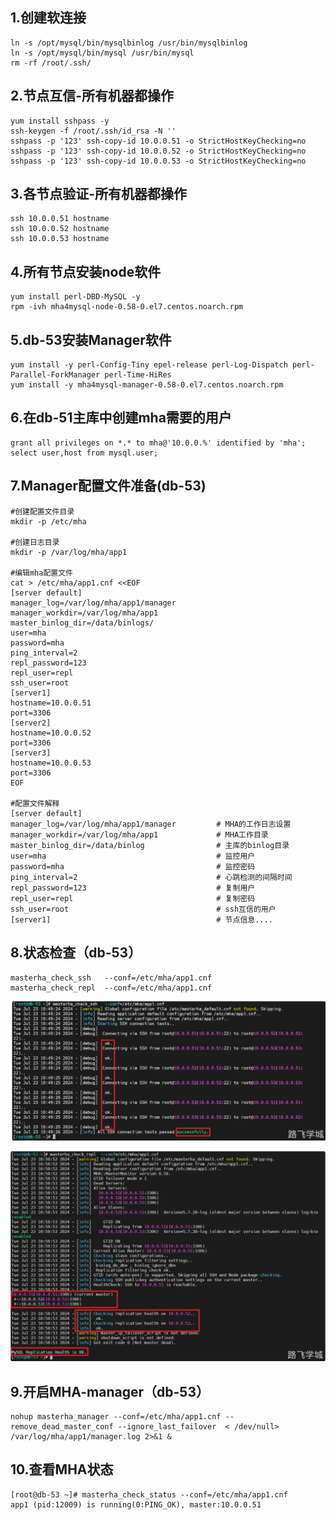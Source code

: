 

## 1.创建软连接

```
ln -s /opt/mysql/bin/mysqlbinlog /usr/bin/mysqlbinlog
ln -s /opt/mysql/bin/mysql /usr/bin/mysql
rm -rf /root/.ssh/
```

## 2.节点互信-所有机器都操作

```
yum install sshpass -y
ssh-keygen -f /root/.ssh/id_rsa -N ''
sshpass -p '123' ssh-copy-id 10.0.0.51 -o StrictHostKeyChecking=no
sshpass -p '123' ssh-copy-id 10.0.0.52 -o StrictHostKeyChecking=no
sshpass -p '123' ssh-copy-id 10.0.0.53 -o StrictHostKeyChecking=no
```

## 3.各节点验证-所有机器都操作

```
ssh 10.0.0.51 hostname
ssh 10.0.0.52 hostname
ssh 10.0.0.53 hostname
```

## 4.所有节点安装node软件

```
yum install perl-DBD-MySQL -y
rpm -ivh mha4mysql-node-0.58-0.el7.centos.noarch.rpm
```

## 5.db-53安装Manager软件

```
yum install -y perl-Config-Tiny epel-release perl-Log-Dispatch perl-Parallel-ForkManager perl-Time-HiRes
yum install -y mha4mysql-manager-0.58-0.el7.centos.noarch.rpm
```

## 6.在db-51主库中创建mha需要的用户

```
grant all privileges on *.* to mha@'10.0.0.%' identified by 'mha';
select user,host from mysql.user;
```

## 7.Manager配置文件准备(db-53)

```
#创建配置文件目录
mkdir -p /etc/mha

#创建日志目录
mkdir -p /var/log/mha/app1

#编辑mha配置文件
cat > /etc/mha/app1.cnf <<EOF
[server default]
manager_log=/var/log/mha/app1/manager
manager_workdir=/var/log/mha/app1
master_binlog_dir=/data/binlogs/
user=mha            
password=mha
ping_interval=2
repl_password=123
repl_user=repl
ssh_user=root
[server1]
hostname=10.0.0.51
port=3306                                  
[server2]            
hostname=10.0.0.52
port=3306
[server3]
hostname=10.0.0.53
port=3306
EOF

#配置文件解释
[server default]
manager_log=/var/log/mha/app1/manager         # MHA的工作日志设置
manager_workdir=/var/log/mha/app1             # MHA工作目录        
master_binlog_dir=/data/binlog                # 主库的binlog目录
user=mha                                      # 监控用户                      
password=mha                                  # 监控密码
ping_interval=2                               # 心跳检测的间隔时间
repl_password=123                             # 复制用户
repl_user=repl                                # 复制密码
ssh_user=root                                 # ssh互信的用户
[server1]                                     # 节点信息....
```

## 8.状态检查（db-53）

```
masterha_check_ssh   --conf=/etc/mha/app1.cnf
masterha_check_repl  --conf=/etc/mha/app1.cnf
```


![](attachments/Pasted%20image%2020240824204047.png)

![](attachments/Pasted%20image%2020240824204102.png)

## 9.开启MHA-manager（db-53）

```
nohup masterha_manager --conf=/etc/mha/app1.cnf --remove_dead_master_conf --ignore_last_failover  < /dev/null> /var/log/mha/app1/manager.log 2>&1 &
```

## 10.查看MHA状态

```
[root@db-53 ~]# masterha_check_status --conf=/etc/mha/app1.cnf
app1 (pid:12009) is running(0:PING_OK), master:10.0.0.51
```

